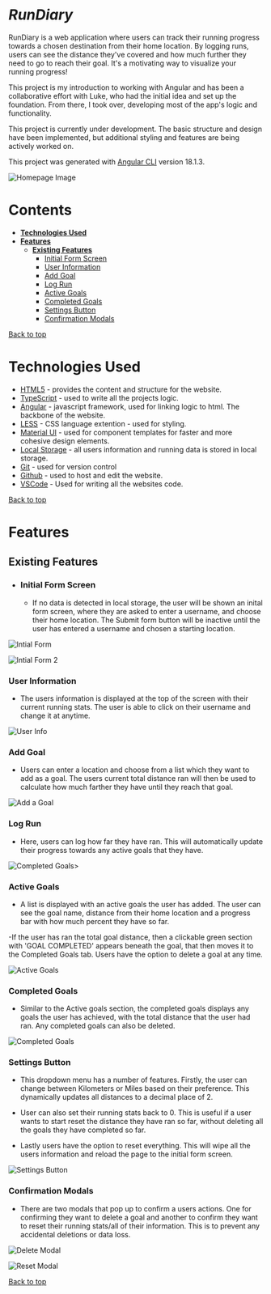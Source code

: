 <!-- ## Development server

Run `ng serve` for a dev server. Navigate to `http://localhost:4200/`. The application will automatically reload if you change any of the source files. -->

# **_RunDiary_**

RunDiary is a web application where users can track their running progress towards a chosen destination from their home location. By logging runs, users can see the distance they've covered and how much further they need to go to reach their goal. It's a motivating way to visualize your running progress!

This project is my introduction to working with Angular and has been a collaborative effort with Luke, who had the initial idea and set up the foundation. From there, I took over, developing most of the app's logic and functionality.

This project is currently under development. The basic structure and design have been implemented, but additional styling and features are being actively worked on.

This project was generated with [Angular CLI](https://github.com/angular/angular-cli) version 18.1.3.

![Homepage Image](assets/Homepage.png)

# Contents

- [**Technologies Used**](#technologies-used)
- [**Features**](#features)
  - [**Existing Features**](#existing-features)
    - [Initial Form Screen](#initial-form-screen)
    - [User Information](#user-information)
    - [Add Goal](#add-goal)
    - [Log Run](#log-run)
    - [Active Goals](#active-goal)
    - [Completed Goals](#compeleted-goal)
    - [Settings Button](#settings-button)
    - [Confirmation Modals](#confirmation-modals)

[Back to top](#contents)

# Technologies Used

- [HTML5](https://html.spec.whatwg.org/) - provides the content and structure for the website.
- [TypeScript](https://www.typescriptlang.org/) - used to write all the projects logic.
- [Angular](https://angular.dev/) - javascript framework, used for linking logic to html. The backbone of the website.
- [LESS](https://lesscss.org/) - CSS language extention - used for styling.
- [Material UI](https://mui.com/material-ui/) - used for component templates for faster and more cohesive design elements.
- [Local Storage](https://developer.mozilla.org/en-US/docs/Web/API/Window/localStorage) - all users information and running data is stored in local storage.
- [Git](https://git-scm.com/) - used for version control
- [Github](https://github.com/) - used to host and edit the website.
- [VSCode](https://code.visualstudio.com/) - Used for writing all the websites code.

[Back to top](#contents)

# Features

## Existing Features

- ### Initial Form Screen

  - If no data is detected in local storage, the user will be shown an inital form screen, where they are asked to enter a username, and choose their home location. The Submit form button will be inactive until the user has entered a username and chosen a starting location.

![Intial Form](assets/initial-form.png)

![Intial Form 2](assets/initial-form2.png)

### User Information

- The users information is displayed at the top of the screen with their current running stats. The user is able to click on their username and change it at anytime.

![User Info](assets/user-info.png)

### Add Goal

- Users can enter a location and choose from a list which they want to add as a goal. The users current total distance ran will then be used to calculate how much farther they have until they reach that goal.

![Add a Goal](assets/add-goal.png)

### Log Run

- Here, users can log how far they have ran. This will automatically update their progress towards any active goals that they have.

![Completed Goals](assets/log-run.png)>

### Active Goals

- A list is displayed with an active goals the user has added. The user can see the goal name, distance from their home location and a progress bar with how much percent they have so far.

-If the user has ran the total goal distance, then a clickable green section with 'GOAL COMPLETED' appears beneath the goal, that then moves it to the Completed Goals tab. Users have the option to delete a goal at any time.

![Active Goals](assets/active-goals.png)

### Completed Goals

- Similar to the Active goals section, the completed goals displays any goals the user has achieved, with the total distance that the user had ran. Any completed goals can also be deleted.

![Completed Goals](assets/completed-goals.png)

### Settings Button

- This dropdown menu has a number of features. Firstly, the user can change between Kilometers or Miles based on their preference. This dynamically updates all distances to a decimal place of 2.

- User can also set their running stats back to 0. This is useful if a user wants to start reset the distance they have ran so far, without deleting all the goals they have completed so far.

- Lastly users have the option to reset everything. This will wipe all the users information and reload the page to the initial form screen.

![Settings Button](assets/settings-button.png)

### Confirmation Modals

- There are two modals that pop up to confirm a users actions. One for confirming they want to delete a goal and another to confirm they want to reset their running stats/all of their information. This is to prevent any accidental deletions or data loss.

![Delete Modal](assets/delete-modal.png)

![Reset Modal](assets/reset-modal.png)

[Back to top](#contents)
